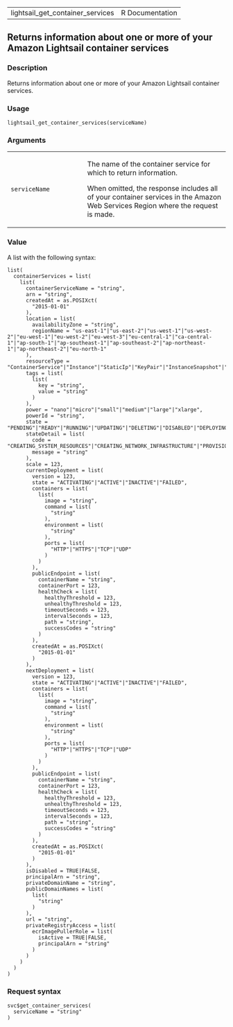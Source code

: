 <table style="width: 100%;">
<tbody>
<tr class="odd">
<td>lightsail_get_container_services</td>
<td style="text-align: right;">R Documentation</td>
</tr>
</tbody>
</table>

## Returns information about one or more of your Amazon Lightsail container services

### Description

Returns information about one or more of your Amazon Lightsail container
services.

### Usage

    lightsail_get_container_services(serviceName)

### Arguments

<table>
<colgroup>
<col style="width: 35%" />
<col style="width: 65%" />
</colgroup>
<tbody>
<tr class="odd">
<td><code
id="lightsail_get_container_services_:_serviceName">serviceName</code></td>
<td><p>The name of the container service for which to return
information.</p>
<p>When omitted, the response includes all of your container services in
the Amazon Web Services Region where the request is made.</p></td>
</tr>
</tbody>
</table>

### Value

A list with the following syntax:

    list(
      containerServices = list(
        list(
          containerServiceName = "string",
          arn = "string",
          createdAt = as.POSIXct(
            "2015-01-01"
          ),
          location = list(
            availabilityZone = "string",
            regionName = "us-east-1"|"us-east-2"|"us-west-1"|"us-west-2"|"eu-west-1"|"eu-west-2"|"eu-west-3"|"eu-central-1"|"ca-central-1"|"ap-south-1"|"ap-southeast-1"|"ap-southeast-2"|"ap-northeast-1"|"ap-northeast-2"|"eu-north-1"
          ),
          resourceType = "ContainerService"|"Instance"|"StaticIp"|"KeyPair"|"InstanceSnapshot"|"Domain"|"PeeredVpc"|"LoadBalancer"|"LoadBalancerTlsCertificate"|"Disk"|"DiskSnapshot"|"RelationalDatabase"|"RelationalDatabaseSnapshot"|"ExportSnapshotRecord"|"CloudFormationStackRecord"|"Alarm"|"ContactMethod"|"Distribution"|"Certificate"|"Bucket",
          tags = list(
            list(
              key = "string",
              value = "string"
            )
          ),
          power = "nano"|"micro"|"small"|"medium"|"large"|"xlarge",
          powerId = "string",
          state = "PENDING"|"READY"|"RUNNING"|"UPDATING"|"DELETING"|"DISABLED"|"DEPLOYING",
          stateDetail = list(
            code = "CREATING_SYSTEM_RESOURCES"|"CREATING_NETWORK_INFRASTRUCTURE"|"PROVISIONING_CERTIFICATE"|"PROVISIONING_SERVICE"|"CREATING_DEPLOYMENT"|"EVALUATING_HEALTH_CHECK"|"ACTIVATING_DEPLOYMENT"|"CERTIFICATE_LIMIT_EXCEEDED"|"UNKNOWN_ERROR",
            message = "string"
          ),
          scale = 123,
          currentDeployment = list(
            version = 123,
            state = "ACTIVATING"|"ACTIVE"|"INACTIVE"|"FAILED",
            containers = list(
              list(
                image = "string",
                command = list(
                  "string"
                ),
                environment = list(
                  "string"
                ),
                ports = list(
                  "HTTP"|"HTTPS"|"TCP"|"UDP"
                )
              )
            ),
            publicEndpoint = list(
              containerName = "string",
              containerPort = 123,
              healthCheck = list(
                healthyThreshold = 123,
                unhealthyThreshold = 123,
                timeoutSeconds = 123,
                intervalSeconds = 123,
                path = "string",
                successCodes = "string"
              )
            ),
            createdAt = as.POSIXct(
              "2015-01-01"
            )
          ),
          nextDeployment = list(
            version = 123,
            state = "ACTIVATING"|"ACTIVE"|"INACTIVE"|"FAILED",
            containers = list(
              list(
                image = "string",
                command = list(
                  "string"
                ),
                environment = list(
                  "string"
                ),
                ports = list(
                  "HTTP"|"HTTPS"|"TCP"|"UDP"
                )
              )
            ),
            publicEndpoint = list(
              containerName = "string",
              containerPort = 123,
              healthCheck = list(
                healthyThreshold = 123,
                unhealthyThreshold = 123,
                timeoutSeconds = 123,
                intervalSeconds = 123,
                path = "string",
                successCodes = "string"
              )
            ),
            createdAt = as.POSIXct(
              "2015-01-01"
            )
          ),
          isDisabled = TRUE|FALSE,
          principalArn = "string",
          privateDomainName = "string",
          publicDomainNames = list(
            list(
              "string"
            )
          ),
          url = "string",
          privateRegistryAccess = list(
            ecrImagePullerRole = list(
              isActive = TRUE|FALSE,
              principalArn = "string"
            )
          )
        )
      )
    )

### Request syntax

    svc$get_container_services(
      serviceName = "string"
    )
